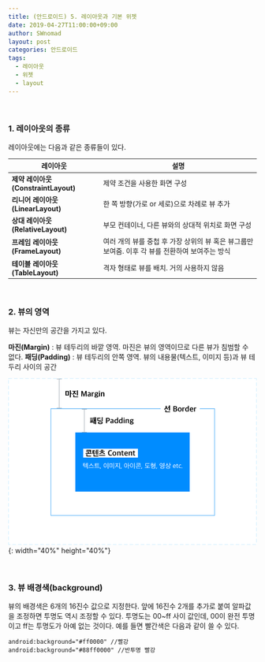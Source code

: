 ```yaml
---
title: (안드로이드) 5. 레이아웃과 기본 위젯
date: 2019-04-27T11:00:00+09:00
author: SWnomad
layout: post
categories: 안드로이드
tags:
  - 레이아웃
  - 위젯
  - layout
---
```


&nbsp;
### 1. 레이아웃의 종류

레이아웃에는 다음과 같은 종류들이 있다.

|**레이아웃**|**설명**|
|---------|-------|
|**제약 레이아웃(ConstraintLayout)**|제약 조건을 사용한 화면 구성|
|**리니어 레이아웃(LinearLayout)**|한 쪽 방향(가로 or 세로)으로 차례로 뷰 추가|
|**상대 레이아웃(RelativeLayout)**|부모 컨테이너, 다른 뷰와의 상대적 위치로 화면 구성|
|**프레임 레이아웃(FrameLayout)**|여러 개의 뷰를 중첩 후 가장 상위의 뷰 혹은 뷰그룹만 보여줌. 이후 각 뷰를 전환하여 보여주는 방식|
|**테이블 레이아웃(TableLayout)**|격자 형태로 뷰를 배치. 거의 사용하지 않음|

&nbsp;
### 2. 뷰의 영역

뷰는 자신만의 공간을 가지고 있다.

**마진(Margin)** : 뷰 테두리의 바깥 영역. 마진은 뷰의 영역이므로 다른 뷰가 침범할 수 없다.
**패딩(Padding)** : 뷰 테두리의 안쪽 영역. 뷰의 내용물(텍스트, 이미지 등)과 뷰 테두리 사이의 공간

![1](/images/android/5/1.png){: width="40%" height="40%"}

&nbsp;
&nbsp;

### 3. 뷰 배경색(background)

뷰의 배경색은 6개의 16진수 값으로 지정한다. 앞에 16진수 2개를 추가로 붙여 알파값을 조정하면 투명도 역시 조정할 수 있다. 투명도는 00~ff 사이 값인데, 00이 완전 투명이고 ff는 투명도가 아예 없는 것이다. 예를 들면 빨간색은 다음과 같이 쓸 수 있다.
~~~ xml
android:background="#ff0000" //빨강
android:background="#88ff0000" //반투명 빨강
~~~